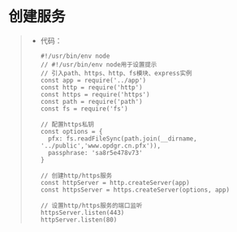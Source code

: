 # 创建服务
> * 代码：
>   ```
>   #!/usr/bin/env node
>   // #!/usr/bin/env node用于设置提示
>   // 引入path、https、http、fs模块、express实例
>   const app = require('../app')
>   const http = require('http')
>   const https = require('https')
>   const path = require('path')
>   const fs = require('fs')
>   
>   // 配置https私钥
>   const options = {
>     pfx: fs.readFileSync(path.join(__dirname, '../public','www.opdgr.cn.pfx')),
>     passphrase: 'sa8r5e478v73'
>   }
>   
>   // 创建http/https服务
>   const httpServer = http.createServer(app)
>   const httpsServer = https.createServer(options, app)
>   
>   // 设置http/https服务的端口监听
>   httpsServer.listen(443)
>   httpServer.listen(80)
>   ```
